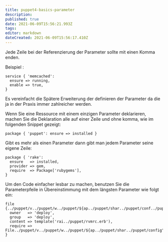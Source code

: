 ```yaml
---
title: puppet4-basics-parameter
description: 
published: true
date: 2021-06-09T15:56:21.993Z
tags: 
editor: markdown
dateCreated: 2021-06-09T15:56:17.410Z
---
```


Jede Zeile bei der Referenzierung der Parameter sollte mit einen Komma enden. 

Beispiel : 
```
service { 'memcached':
  ensure => running,
  enable => true,
}
```

Es vereinfacht die Spätere Erweiterung der definieren der Parameter da die ja in der Praxis immer zahlreicher werden. 

Wenn Sie eine Ressource mit einem einzigen Parameter deklarieren, machen Sie die Deklaration alle auf einer Zeile und ohne komma, wie im folgenden Snippet gezeigt:

`package { 'puppet': ensure => installed }`

Gibt es mehr als einen Parameter dann gibt man  jedem Parameter seine eigene Zeile:

```
package { 'rake':
  ensure   => installed,
  provider => gem,
  require  => Package['rubygems'],
}
```

Um den Code einfacher lesbar zu machen, benutzen Sie die Parameterpfeile in Übereinstimmung mit dem längsten Parameter wie folgt ein:

```
file {../puppet/v../puppet/w../puppet/${ap../puppet/shar../puppet/conf../puppet/rvmrc":
  owner   => 'deploy',
  group   => 'deploy',
  content => template('rai../puppet/rvmrc.erb'),
  require => File../puppet/v../puppet/w../puppet/${ap../puppet/shar../puppet/config"],
}
```